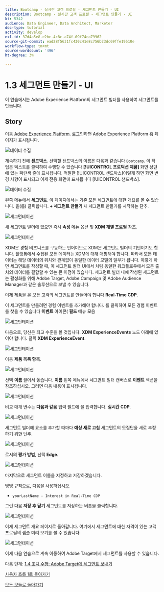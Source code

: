 ```yaml
---
title: Bootcamp - 실시간 고객 프로필 - 세그먼트 만들기 - UI
description: Bootcamp - 실시간 고객 프로필 - 세그먼트 만들기 - UI
kt: 5342
audience: Data Engineer, Data Architect, Marketer
doc-type: tutorial
activity: develop
exl-id: 37d4a5e8-e2bc-4c8c-a74f-09f74ea79962
source-git-commit: ead28f5631fc430c41e8c756b23dc69ffe19510e
workflow-type: tm+mt
source-wordcount: '496'
ht-degree: 3%

---
```


# 1.3 세그먼트 만들기 - UI

이 연습에서는 Adobe Experience Platform의 세그먼트 빌더를 사용하여 세그먼트를 만듭니다.

## Story

이동 [Adobe Experience Platform](https://experience.adobe.com/platform). 로그인하면 Adobe Experience Platform 홈 페이지가 표시됩니다.

![데이터 수집](./images/home.png)

계속하기 전에 **샌드박스**. 선택할 샌드박스의 이름은 다음과 같습니다 ``Bootcamp``. 이 작업은 텍스트를 클릭하여 수행할 수 있습니다 **[!UICONTROL 프로덕션 제품]** 화면 상단에 있는 파란색 줄에 표시됩니다. 적절한 [!UICONTROL 샌드박스]이렇게 하면 화면 변경 사항이 표시되고 이제 전용 화면에 표시됩니다 [!UICONTROL 샌드박스].

![데이터 수집](./images/sb1.png)

왼쪽 메뉴에서 **세그먼트**. 이 페이지에서는 기존 모든 세그먼트에 대한 개요를 볼 수 있습니다. 을(를) 클릭합니다. **+ 세그먼트 만들기** 새 세그먼트 만들기를 시작하는 단추.

![세그먼테이션](./images/menuseg.png)

새 세그먼트 빌더에 있으면 즉시 **속성** 메뉴 옵션 및 **XDM 개별 프로필** 참조.

![세그먼테이션](./images/segmentationui.png)

XDM은 경험 비즈니스를 구동하는 언어이므로 XDM은 세그먼트 빌더의 기반이기도 합니다. 플랫폼에서 수집된 모든 데이터는 XDM에 대해 매핑해야 합니다. 따라서 모든 데이터는 해당 데이터의 위치와 관계없이 동일한 데이터 모델의 일부가 됩니다. 이렇게 하면 세그먼트를 작성할 때, 이 세그먼트 빌더 UI에서 처럼 동일한 워크플로우에서 모든 출처의 데이터를 결합할 수 있는 큰 이점이 있습니다. 세그먼트 빌더 내에 작성된 세그먼트는 활성화를 위해 Adobe Target, Adobe Campaign 및 Adobe Audience Manager과 같은 솔루션으로 보낼 수 있습니다.

이제 제품을 본 모든 고객의 세그먼트를 만들어야 합니다 **Real-Time CDP**.

이 세그먼트를 만들려면 경험 이벤트를 추가해야 합니다. 를 클릭하여 모든 경험 이벤트를 찾을 수 있습니다 **이벤트** 아이콘( **필드** 메뉴 모음

![세그먼테이션](./images/findee.png)

다음으로, 당신은 최고 수준을 볼 것입니다. **XDM ExperienceEvents** 노드 아래에 있어야 합니다. 클릭 **XDM ExperienceEvent**.

![세그먼테이션](./images/see.png)

이동 **제품 목록 항목**.

![세그먼테이션](./images/plitems.png)

선택 **이름** 끌어서 놓습니다. **이름** 왼쪽 메뉴에서 세그먼트 빌더 캔버스로 **이벤트** 섹션을 참조하십시오. 그러면 다음 내용이 표시됩니다.

![세그먼테이션](./images/eewebpdtlname.png)

비교 매개 변수는 **다음과 같음** 입력 필드에 을 입력합니다. **실시간 CDP**.

![세그먼테이션](./images/pv.png)

세그먼트 빌더에 요소를 추가할 때마다 **예상 새로 고침** 세그먼트의 모집단을 새로 추정하기 위한 단추.

![세그먼테이션](./images/refreshest.png)

로서의 **평가 방법**, 선택 **Edge**.

![세그먼테이션](./images/evedge.png)

마지막으로 세그먼트 이름을 지정하고 저장하겠습니다.

명명 규칙으로, 다음을 사용하십시오.

- `yourLastName - Interest in Real-Time CDP`

그런 다음 **저장 후 닫기** 세그먼트를 저장하는 버튼을 클릭합니다.

![세그먼테이션](./images/segmentname.png)

이제 세그먼트 개요 페이지로 돌아갑니다. 여기에서 세그먼트에 대한 자격이 있는 고객 프로필의 샘플 미리 보기를 볼 수 있습니다.

![세그먼테이션](./images/savedsegment.png)

이제 다음 연습으로 계속 이동하여 Adobe Target에서 세그먼트를 사용할 수 있습니다.

다음 단계: [1.4 조치 수행: Adobe Target에 세그먼트 보내기](./ex4.md)

[사용자 흐름 1로 돌아가기](./uc1.md)

[모든 모듈로 돌아가기](../../overview.md)
